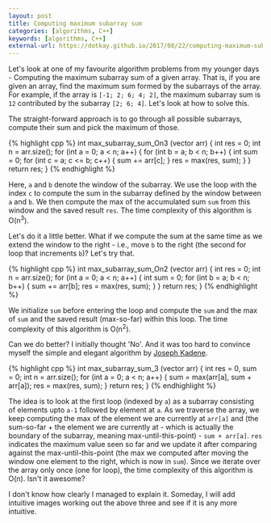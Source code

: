 ```yaml
---
layout: post
title: Computing maximum subarray sum
categories: [algorithms, C++]
keywords: [algorithms, C++]
external-url: https://dotkay.github.io/2017/08/22/computing-maximum-subarray-sum
---
```


Let's look at one of my favourite algorithm problems from my younger days - Computing the maximum subarray sum of a given array. That is, if you are given an array, find the maximum sum formed by the subarrays of the array. For example, if the array is `[-1; 2; 6; 4; 2]`, the maximum subarray sum is `12` contributed by the subarray `[2; 6; 4]`. Let's look at how to solve this.

The straight-forward approach is to go through all possible subarrays, compute their sum and pick the maximum of those. 

{% highlight cpp %}
int max_subarray_sum_On3 (vector<int> arr) {
    int res = 0;
    int n = arr.size();
    for (int a = 0; a < n; a++) {
        for (int b = a; b < n; b++) {
            int sum = 0;
            for (int c = a; c <= b; c++) {
                sum += arr[c];
            }
            res = max(res, sum);
        }
    }
    return res;
}
{% endhighlight %} 

Here, `a` and `b` denote the window of the subarray. We use the loop with the index `c` to compute the sum in the subarray defined by the window between `a` and `b`. We then compute the max of the accumulated sum `sum` from this window and the saved result `res`. The time complexity of this algorithm is O(n<sup>3</sup>).

Let's do it a little better. What if we compute the sum at the same time as we extend the window to the right - i.e., move `b` to the right (the second for loop that increments `b`)? Let's try that.

{% highlight cpp %}
int max_subarray_sum_On2 (vector<int> arr) {
    int res = 0;
    int n = arr.size();
    for (int a = 0; a < n; a++) {
        int sum = 0;
        for (int b = a; b < n; b++) {
            sum += arr[b];
            res = max(res, sum);
        }
    }
    return res;
}
{% endhighlight %} 

We initialize `sum` before entering the loop and compute the `sum` and the max of `sum` and the saved result (max-so-far) within this loop. The time complexity of this algorithm is O(n<sup>2</sup>). 

Can we do better? I initially thought 'No'. And it was too hard to convince myself the simple and elegant algorithm by [Joseph Kadene](http://tepper.cmu.edu/our-faculty-and-research/about-our-faculty/faculty-profiles/kadane/kadane-joseph). 

{% highlight cpp %}
int max_subarray_sum_3 (vector<int> arr) {
    int res = 0, sum = 0;
    int n = arr.size();
    for (int a = 0; a < n; a++) {
        sum = max(arr[a], sum + arr[a]);
        res = max(res, sum);
    }
    return res;
}
{% endhighlight %} 

The idea is to look at the first loop (indexed by `a`) as a subarray consisting of elements upto `a-1` followed by element at `a`. As we traverse the array, we keep computing the max of the element we are currently at `arr[a]` and (the sum-so-far + the element we are currently at - which is actually the boundary of the subarray, meaning max-until-this-point) - `sum + arr[a]`. `res` indicates the maximum value seen so far and we update it after comparing against the max-until-this-point (the max we computed after moving the window one element to the right, which is now in `sum`). Since we iterate over the array only once (one for loop), the time complexity of this algorithm is O(n). Isn't it awesome?

I don't know how clearly I managed to explain it. Someday, I will add intuitive images working out the above three and see if it is any more intuitive.

